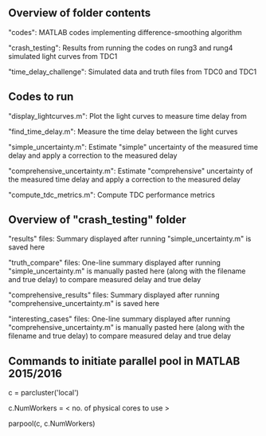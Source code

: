 Overview of folder contents
---------------------------
"codes": MATLAB codes implementing difference-smoothing algorithm

"crash_testing": Results from running the codes on rung3 and rung4 simulated light curves from TDC1

"time_delay_challenge": Simulated data and truth files from TDC0 and TDC1

Codes to run
------------
"display_lightcurves.m": Plot the light curves to measure time delay from

"find_time_delay.m": Measure the time delay between the light curves

"simple_uncertainty.m": Estimate "simple" uncertainty of the measured time delay and apply a correction to the measured delay

"comprehensive_uncertainty.m": Estimate "comprehensive" uncertainty of the measured time delay and apply a correction to the measured delay

"compute_tdc_metrics.m": Compute TDC performance metrics

Overview of "crash_testing" folder
----------------------------------
"results" files: Summary displayed after running "simple_uncertainty.m" is saved here

"truth_compare" files: One-line summary displayed after running "simple_uncertainty.m" is manually pasted here (along with the filename and true delay) to compare measured delay and true delay 
                       
"comprehensive_results" files: Summary displayed after running "comprehensive_uncertainty.m" is saved here

"interesting_cases" files: One-line summary displayed after running "comprehensive_uncertainty.m" is manually pasted here (along with the filename and true delay) to compare measured delay and true delay

Commands to initiate parallel pool in MATLAB 2015/2016
------------------------------------------------------
c = parcluster('local')

c.NumWorkers = < no. of physical cores to use >

parpool(c, c.NumWorkers)
